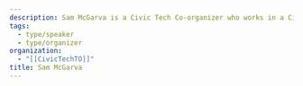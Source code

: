 ```yaml
---
description: Sam McGarva is a Civic Tech Co-organizer who works in a City Councillor’s office on communications, engagement, policy, and directly supporting residents. She has a background in design, research, and policy and strongly believes in the value of civic engagement.
tags:
  - type/speaker
  - type/organizer
organization:
  - "[[CivicTechTO]]"
title: Sam McGarva
---
```

